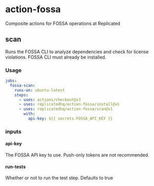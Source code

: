 # action-fossa
Composite actions for FOSSA operations at Replicated
## scan
Runs the FOSSA CLI to analyze dependencies and check for license violations. FOSSA CLI must already be installed.
### Usage
```yaml
jobs:
  fossa-scan:
    runs-on: ubuntu-latest
    steps:
      - uses: actions/checkout@v3
      - uses: replicatedhq/action-fossa/install@v1
      - uses: replicatedhq/action-fossa/scan@v1
        with:
          api-key: ${{ secrets.FOSSA_API_KEY }}
```

### inputs

#### api-key
The FOSSA API key to use. Push-only tokens are not recommended.

#### run-tests
Whether or not to run the test step. Defaults to true


